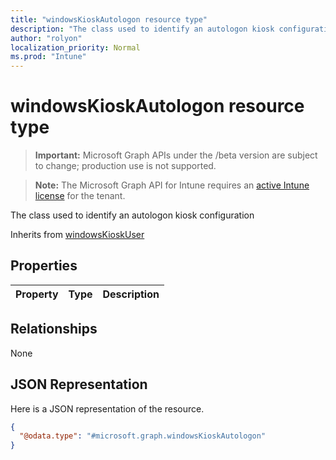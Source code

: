 ```yaml
---
title: "windowsKioskAutologon resource type"
description: "The class used to identify an autologon kiosk configuration"
author: "rolyon"
localization_priority: Normal
ms.prod: "Intune"
---
```


# windowsKioskAutologon resource type

> **Important:** Microsoft Graph APIs under the /beta version are subject to change; production use is not supported.

> **Note:** The Microsoft Graph API for Intune requires an [active Intune license](https://go.microsoft.com/fwlink/?linkid=839381) for the tenant.

The class used to identify an autologon kiosk configuration


Inherits from [windowsKioskUser](../resources/intune-deviceconfig-windowskioskuser.md)

## Properties
|Property|Type|Description|
|:---|:---|:---|

## Relationships
None

## JSON Representation
Here is a JSON representation of the resource.
<!-- {
  "blockType": "resource",
  "@odata.type": "microsoft.graph.windowsKioskAutologon"
}
-->
``` json
{
  "@odata.type": "#microsoft.graph.windowsKioskAutologon"
}
```





